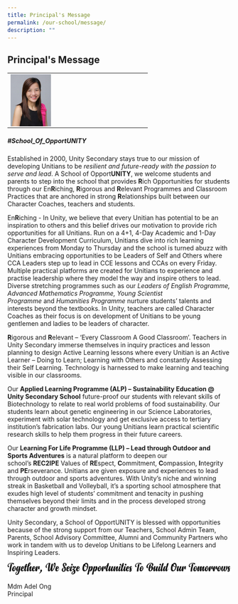 ```yaml
---
title: Principal's Message
permalink: /our-school/message/
description: ""
---
```

## Principal's Message

<table>
  <tbody><tr>
		<td>
			<img align="left" style="width:30%" src="/images/MdmOng.jpg"></td>
  </tr>
</tbody></table>

##### #School\_Of\_OpportUNITY

Established in 2000, Unity Secondary stays true to our mission of developing Unitians to be&nbsp;_resilient and future-ready with the passion to serve and lead_. A School of Opport**UNITY**, we welcome students and parents to step into the school that provides&nbsp;**R**ich Opportunities for students through our En**R**iching,&nbsp;**R**igorous and&nbsp;**R**elevant Programmes and Classroom Practices that are anchored in strong&nbsp;**R**elationships built between our Character Coaches, teachers and students.

  

En**R**iching - In Unity, we believe that every Unitian has potential to be an inspiration to others and this belief drives our motivation to provide rich opportunities for all Unitians. Run on a 4+1, 4-Day Academic and 1-Day Character Development Curriculum, Unitians dive into rich learning experiences from Monday to Thursday and the school is turned abuzz with Unitians embracing opportunities to be Leaders of Self and Others where CCA Leaders step up to lead in CCE lessons and CCAs on every Friday. Multiple practical platforms are created for Unitians to experience and practise leadership where they model the way and inspire others to lead. Diverse stretching programmes such as our&nbsp;_Leaders of English Programme, Advanced Mathematics Programme, Young Scientist Programme_&nbsp;and&nbsp;_Humanities Programme_&nbsp;nurture students’ talents and interests beyond the textbooks. In Unity, teachers are called Character Coaches as their focus is on development of Unitians to be young gentlemen and ladies to be leaders of character.

  

**R**igorous and&nbsp;**R**elevant – ‘Every Classroom A Good Classroom’. Teachers in Unity Secondary immerse themselves in inquiry practices and lesson planning to design Active Learning lessons where every Unitian is an Active Learner – Doing to Learn; Learning with Others and constantly Assessing their Self Learning. Technology is harnessed to make learning and teaching visible in our classrooms.

  

Our&nbsp;**Applied Learning Programme (ALP) – Sustainability Education @ Unity Secondary School**&nbsp;future-proof our students with relevant skills of Biotechnology to relate to real world problems of food sustainability. Our students learn about genetic engineering in our Science Laboratories, experiment with solar technology and get exclusive access to tertiary institution’s fabrication labs. Our young Unitians learn practical scientific research skills to help them progress in their future careers.

  

Our&nbsp;**Learning For Life Programme (LLP) – Lead through Outdoor and Sports Adventures**&nbsp;is a natural platform to deepen our school’s&nbsp;**REC2IPE**&nbsp;Values of&nbsp;**RE**spect,&nbsp;**C**ommitment,&nbsp;**C**ompassion,&nbsp;**I**ntegrity and&nbsp;**PE**rseverance. Unitians are given exposure and experiences to lead through outdoor and sports adventures. With Unity’s niche and winning streak in Basketball and Volleyball, it’s a sporting school atmosphere that exudes high level of students’ commitment and tenacity in pushing themselves beyond their limits and in the process developed strong character and growth mindset.

  

Unity Secondary, a School of OpportUNITY is blessed with opportunities because of the strong support from our Teachers, School Admin Team, Parents, School Advisory Committee, Alumni and Community Partners who work in tandem with us to develop Unitians to be Lifelong Learners and Inspiring Leaders.

![](/images/mdmong1.png)

Mdm Adel Ong<br>
Principal
